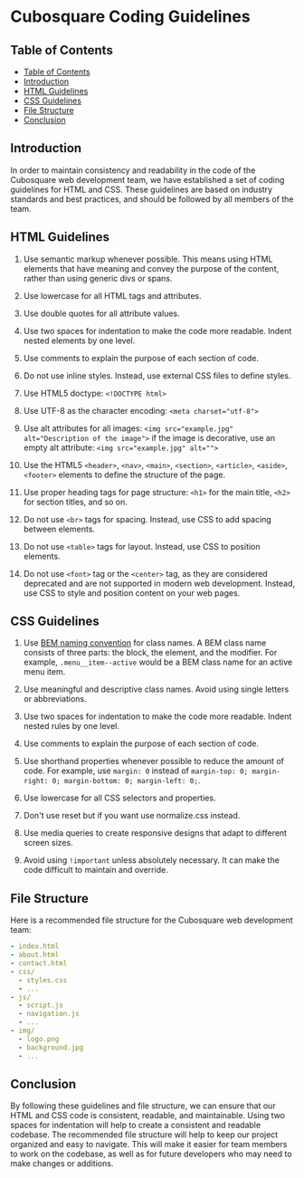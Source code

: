 # Cubosquare Coding Guidelines

## Table of Contents
- [Table of Contents](#table-of-contents)
- [Introduction](#introduction)
- [HTML Guidelines](#html-guidelines)
- [CSS Guidelines](#css-guidelines)
- [File Structure](#file-structure)
- [Conclusion](#conclusion)


## Introduction

In order to maintain consistency and readability in the code of the Cubosquare web development team, we have established a set of coding guidelines for HTML and CSS. These guidelines are based on industry standards and best practices, and should be followed by all members of the team.


## HTML Guidelines

1. Use semantic markup whenever possible. This means using HTML elements that have meaning and convey the purpose of the content, rather than using generic divs or spans.

1. Use lowercase for all HTML tags and attributes.

1. Use double quotes for all attribute values.

1. Use two spaces for indentation to make the code more readable. Indent nested elements by one level.

1. Use comments to explain the purpose of each section of code.

1. Do not use inline styles. Instead, use external CSS files to define styles.

1. Use HTML5 doctype: `<!DOCTYPE html>`

1. Use UTF-8 as the character encoding: `<meta charset="utf-8">`

1. Use alt attributes for all images: `<img src="example.jpg" alt="Description of the image">` if the image is decorative, use an empty alt attribute: `<img src="example.jpg" alt="">`

1. Use the HTML5 `<header>`, `<nav>`, `<main>`, `<section>`, `<article>`, `<aside>`, `<footer>` elements to define the structure of the page.

1. Use proper heading tags for page structure: `<h1>` for the main title, `<h2>` for section titles, and so on.

1. Do not use `<br>` tags for spacing. Instead, use CSS to add spacing between elements.

1. Do not use `<table>` tags for layout. Instead, use CSS to position elements.

1. Do not use `<font>` tag or the `<center>` tag, as they are considered deprecated and are not supported in modern web development. Instead, use CSS to style and position content on your web pages.


## CSS Guidelines

1. Use [BEM naming convention](https://getbem.com/) for class names. A BEM class name consists of three parts: the block, the element, and the modifier. For example, `.menu__item--active` would be a BEM class name for an active menu item.

1. Use meaningful and descriptive class names. Avoid using single letters or abbreviations.

1. Use two spaces for indentation to make the code more readable. Indent nested rules by one level.

1. Use comments to explain the purpose of each section of code.

1. Use shorthand properties whenever possible to reduce the amount of code. For example, use `margin: 0` instead of `margin-top: 0; margin-right: 0; margin-bottom: 0; margin-left: 0;`.

1. Use lowercase for all CSS selectors and properties.

1. Don't use reset but if you want use normalize.css instead.

1. Use media queries to create responsive designs that adapt to different screen sizes.

1. Avoid using `!important` unless absolutely necessary. It can make the code difficult to maintain and override.

## File Structure

Here is a recommended file structure for the Cubosquare web development team:

```yml
- index.html
- about.html
- contact.html
- css/
  - styles.css
  - ...
- js/
  - script.js
  - navigation.js
  - ...
- img/
  - logo.png
  - background.jpg
  - ...
```

## Conclusion

By following these guidelines and file structure, we can ensure that our HTML and CSS code is consistent, readable, and maintainable. Using two spaces for indentation will help to create a consistent and readable codebase. The recommended file structure will help to keep our project organized and easy to navigate. This will make it easier for team members to work on the codebase, as well as for future developers who may need to make changes or additions.